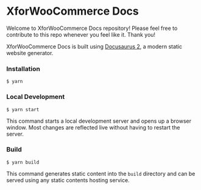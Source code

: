 # XforWooCommerce Docs

Welcome to XforWooCommerce Docs repository! Please feel free to contribute to this repo whenever you feel like it. Thank you!

XforWooCommerce Docs is built using [Docusaurus 2](https://docusaurus.io/), a modern static website generator.

### Installation

```
$ yarn
```

### Local Development

```
$ yarn start
```

This command starts a local development server and opens up a browser window. Most changes are reflected live without having to restart the server.

### Build

```
$ yarn build
```

This command generates static content into the `build` directory and can be served using any static contents hosting service.
